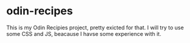 # odin-recipes

This is my Odin Recipies project, pretty exicted for that.
I will try to use some CSS and JS, beacause I havse some experience with it.